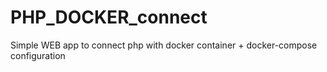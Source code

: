 # PHP_DOCKER_connect
Simple WEB app to connect php with docker container + docker-compose configuration
